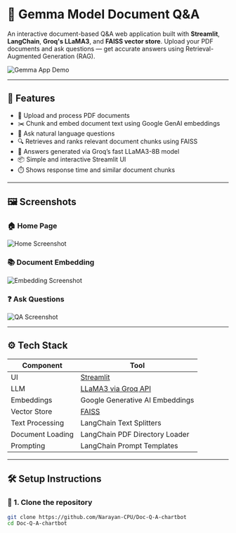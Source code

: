 # 📄 Gemma Model Document Q&A

An interactive document-based Q&A web application built with **Streamlit**, **LangChain**, **Groq's LLaMA3**, and **FAISS vector store**. Upload your PDF documents and ask questions — get accurate answers using Retrieval-Augmented Generation (RAG).

![Gemma App Demo](images/demo.png) <!-- Replace with your actual image path -->

---

## 🚀 Features

- 📁 Upload and process PDF documents
- ✂️ Chunk and embed document text using Google GenAI embeddings
- 🤖 Ask natural language questions
- 🔍 Retrieves and ranks relevant document chunks using FAISS
- 💬 Answers generated via Groq’s fast LLaMA3-8B model
- 📦 Simple and interactive Streamlit UI
- ⏱️ Shows response time and similar document chunks

---

## 🖼️ Screenshots

### 🏠 Home Page
![Home Screenshot](images/home.png)

### 📚 Document Embedding
![Embedding Screenshot](images/embedding.png)

### ❓ Ask Questions
![QA Screenshot](images/qa.png)

---

## ⚙️ Tech Stack

| Component | Tool |
|----------|------|
| UI       | [Streamlit](https://streamlit.io) |
| LLM      | [LLaMA3 via Groq API](https://console.groq.com/) |
| Embeddings | Google Generative AI Embeddings |
| Vector Store | [FAISS](https://github.com/facebookresearch/faiss) |
| Text Processing | LangChain Text Splitters |
| Document Loading | LangChain PDF Directory Loader |
| Prompting | LangChain Prompt Templates |

---

## 🛠️ Setup Instructions

### 🔐 1. Clone the repository

```bash
git clone https://github.com/Narayan-CPU/Doc-Q-A-chartbot
cd Doc-Q-A-chartbot
